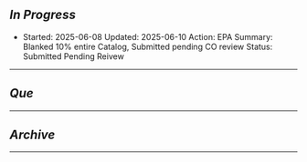 
## *In Progress*

- Started: 2025-06-08
  Updated: 2025-06-10
  Action: EPA
  Summary: Blanked 10% entire Catalog, Submitted pending CO review
  Status: Submitted Pending Reivew 
  
--------------------

## *Que*

-----------------------------------
## *Archive*

-----------------------------------

